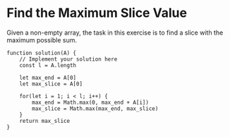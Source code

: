 # Find the Maximum Slice Value

Given a non-empty array, the task in this exercise is to find a slice with the maximum possible sum.

```
function solution(A) {
    // Implement your solution here
    const l = A.length

    let max_end = A[0]
    let max_slice = A[0]

    for(let i = 1; i < l; i++) {
        max_end = Math.max(0, max_end + A[i])
        max_slice = Math.max(max_end, max_slice)
    }
    return max_slice
}
```
